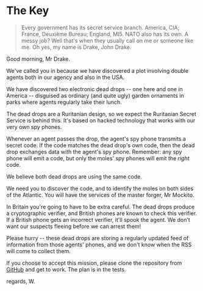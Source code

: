 # The Key

> Every government has its secret service branch. America, CIA; France, Deuxième Bureau;   England, MI5. NATO also has its own. A messy job? Well that's when they usually call on me or someone like me. Oh yes, my name is Drake, John Drake.

Good morning, Mr Drake.

We've called you in because we have discovered a plot involving double agents both in our agency and also in the USA.  

We have discovered two electronic dead drops -- one here and one in America -- disguised as ordinary (and quite ugly) garden ornaments in parks where agents regularly take their lunch.

The dead drops are a Ruritanian design, so we expect the Ruritanian Secret Service is behind this. It's based on hacked technology that works with our very own spy phones.

Whenever an agent passes the drop, the agent's spy phone transmits a secret code. If the code matches the dead drop's own code, then the dead drop exchanges data with the agent's spy phone. Remember: any spy phone will emit a code, but only the moles' spy phones will emit the *right* code.

We believe both dead drops are using the same code. 

We need you to discover the code, and to identify the moles on both sides of the Atlantic. You will have the services of the master forger, Mr Mockito. 

In Britain you're going to have to be extra careful. The dead drops produce a cryptographic verifier, and British phones are known to check this verifier. If a British phone gets an incorrect verifier, it'll spook the agent. We don't want our suspects fleeing before we can arrest them! 

Please hurry -- these dead drops are storing a regularly updated feed of information from those agents' phones, and we don't know when the RSS will come to collect them.

If you choose to accept this mission, please clone the repository from [GitHub](https://github.com/UQdeco2800/tutorial-thekey-mock-publish.git) and get to work.
The plan is in the tests.

regards,
W.




